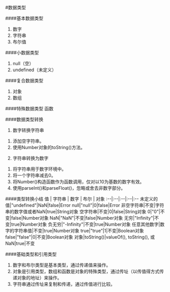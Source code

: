 #数据类型

####基本数据类型
1. 数字
2. 字符串
3. 布尔值

####小数据类型
1. null（空）
2. undefined（未定义）

####复合数据类型
1. 对象
2. 数组

####特殊数据类型
函数

####数据类型转换
1. 数字转换字符串  
1) 添加空字符串。  
2) 使用Number对象的toString()方法。  
2. 字符串转换为数字
1) 将字符串用于数字环境中。  
2) 将一个字符串减去0。  
3) 将Number()构造函数作为函数调用，仅对以10为基数的数字有效。  
4) 使用parseInt()和parseFloat()，忽略或舍去非数字部分。

####类型转换小结
值 | 字符串 | 数字 | 布尔 | 对象
:--|:--|:--|:--|:--
未定义的值|"undefined"|NaN|false|Error
null|"null"|0|false|Error
非空字符串|不变|字符串的数字值或者NaN|true|String对象
空字符串|不变|0|false|String对象
0|"0"|不变|false|Number对象
NaN|"NaN"|不变|false|Number对象
无穷|"Infinity"|不变|true|Number对象
负无穷|"-Infinity"|不变|true|Number对象
任意其他数字|数字的字符串值|不变|true|Number对象
true|"true"|1|不变|Boolean对象
false|"false"|0|不变|Boolean对象
对象|toString()|valueOf(), toString(), 或NaN|true|不变

####基础类型和引用类型
1) 数字和布尔类型是基本类型，通过传递值来操作。  
2) 对象是引用类型，数组和函数是对象的特殊类型，通过传址（以传值得方式传递对象的地址）来操作。  
3) 字符串通过传址来复制和传递，通过传值进行比较。
